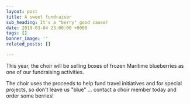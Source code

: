 ```yaml
---
layout: post
title: A sweet fundraiser
sub_heading: It's a "berry" good cause!
date: 2019-03-04 23:00:00 +0000
tags: []
banner_image: ''
related_posts: []

---
```

This year, the choir will be selling boxes of frozen Maritime blueberries as one of our fundraising activities.

The choir uses the proceeds to help fund travel initiatives and for special projects, so don't leave us "blue" ... contact a choir member today and order some berries!